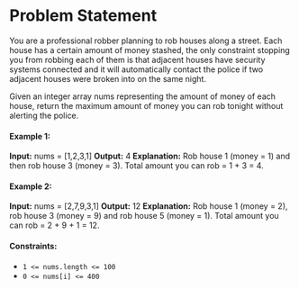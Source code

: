 # Problem Statement
You are a professional robber planning to rob houses along a street. Each house has a certain amount of money stashed, the only constraint stopping you from robbing each of them is that adjacent houses have security systems connected and it will automatically contact the police if two adjacent houses were broken into on the same night.

Given an integer array nums representing the amount of money of each house, return the maximum amount of money you can rob tonight without alerting the police.

#### Example 1:

<b>Input:</b> nums = [1,2,3,1]
<b>Output:</b> 4
<b>Explanation:</b> Rob house 1 (money = 1) and then rob house 3 (money = 3).
Total amount you can rob = 1 + 3 = 4.

#### Example 2:

<b>Input:</b> nums = [2,7,9,3,1]
<b>Output:</b> 12
<b>Explanation:</b> Rob house 1 (money = 2), rob house 3 (money = 9) and rob house 5 (money = 1).
Total amount you can rob = 2 + 9 + 1 = 12.
 

#### Constraints:

- `1 <= nums.length <= 100`
- `0 <= nums[i] <= 400`